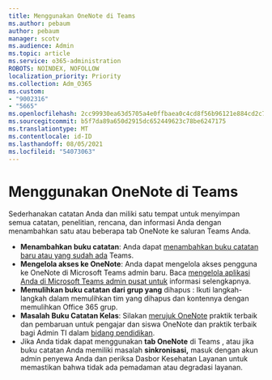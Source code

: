 ```yaml
---
title: Menggunakan OneNote di Teams
ms.author: pebaum
author: pebaum
manager: scotv
ms.audience: Admin
ms.topic: article
ms.service: o365-administration
ROBOTS: NOINDEX, NOFOLLOW
localization_priority: Priority
ms.collection: Adm_O365
ms.custom:
- "9002316"
- "5665"
ms.openlocfilehash: 2cc99930ea63d5705a4e0ffbaea0c4cd8f56b96121e884cd2c7d054e1136226b
ms.sourcegitcommit: b5f7da89a650d2915dc652449623c78be6247175
ms.translationtype: MT
ms.contentlocale: id-ID
ms.lasthandoff: 08/05/2021
ms.locfileid: "54073063"
---
```

# <a name="using-onenote-in-teams"></a>Menggunakan OneNote di Teams

Sederhanakan catatan Anda dan miliki satu tempat untuk menyimpan semua catatan, penelitian, rencana, dan informasi Anda dengan menambahkan satu atau beberapa tab OneNote ke saluran Teams Anda.

- **Menambahkan buku catatan**: Anda dapat [menambahkan buku catatan baru atau yang sudah ada](https://support.microsoft.com/office/add-a-onenote-notebook-to-teams-0ec78cc3-ba3b-4279-a88e-aa40af9865c2) Teams.
- **Mengelola akses ke OneNote**: Anda dapat mengelola akses pengguna ke OneNote di Microsoft Teams admin baru. Baca [mengelola aplikasi Anda di Microsoft Teams admin pusat untuk](https://docs.microsoft.com/MicrosoftTeams/manage-apps) informasi selengkapnya.
- **Memulihkan buku catatan dari grup yang** [](https://docs.microsoft.com/microsoftteams/archive-or-delete-a-team#restore-a-deleted-team) dihapus : Ikuti langkah-langkah dalam memulihkan tim yang dihapus dan kontennya dengan memulihkan Office 365 grup.
- **Masalah Buku Catatan Kelas**: Silakan [merujuk OneNote](https://support.office.com/article/onenote-update-and-best-practices-for-educators-and-students-dde775f0-8b06-4263-8b54-1e9ddc3dd146) praktik terbaik dan pembaruan untuk pengajar dan siswa OneNote dan praktik terbaik bagi Admin TI dalam [bidang pendidikan](https://support.office.com/article/onenote-update-and-best-practices-for-it-admins-in-education-9d78f2b2-5e25-4288-b597-b4ba463c7b46).
- Jika Anda tidak dapat menggunakan **tab OneNote** di Teams , atau jika buku catatan Anda memiliki masalah **sinkronisasi,** masuk dengan akun admin penyewa Anda dan periksa Dasbor Kesehatan Layanan untuk memastikan bahwa tidak ada pemadaman atau degradasi layanan. [](https://docs.microsoft.com/office365/enterprise/view-service-health)
